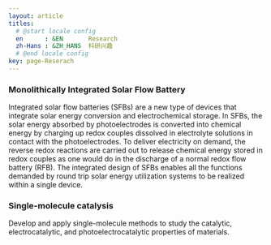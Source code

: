 ```yaml
---
layout: article
titles:
  # @start locale config
  en      : &EN       Research
  zh-Hans : &ZH_HANS  科研兴趣
  # @end locale config
key: page-Reserach
---
```


### Monolithically Integrated Solar Flow Battery

Integrated solar flow batteries (SFBs) are a new type of devices that integrate solar energy conversion and electrochemical storage. In SFBs, the solar energy absorbed by photoelectrodes is converted into chemical energy by charging up redox couples dissolved in electrolyte solutions in contact with the photoelectrodes. To deliver electricity on demand, the reverse redox reactions are carried out to release chemical energy stored in redox couples as one would do in the discharge of a normal redox flow battery (RFB). The integrated design of SFBs enables all the functions demanded by round trip solar energy utilization systems to be realized within a single device. 

### Single-molecule catalysis

Develop and apply single-molecule methods to study the catalytic, electrocatalytic, and photoelectrocatalytic properties of  materials.



